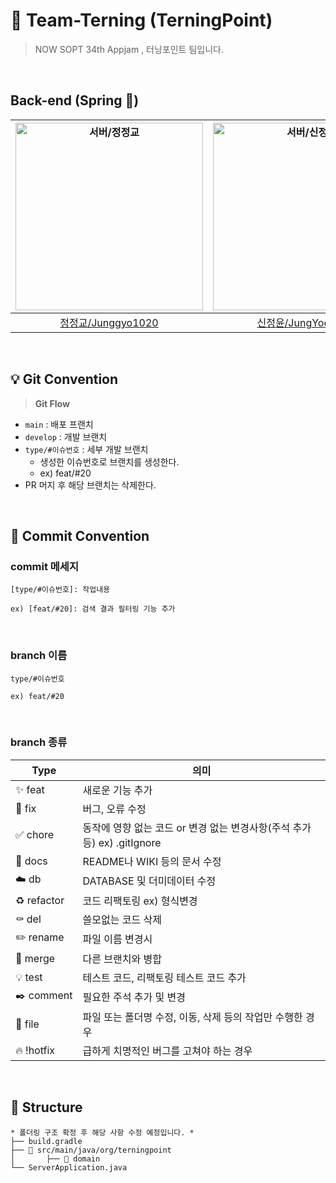 # 💙 Team-Terning (TerningPoint)

> NOW SOPT 34th Appjam , 터닝포인트 팀입니다.
<br/>


##  Back-end (Spring 🌱)
| <img src="https://avatars.githubusercontent.com/u/150939763?v=4" width=300px alt="서버/정정교"/>  | <img src="https://avatars.githubusercontent.com/u/63058347?v=4" width=300px alt="서버/신정윤"/>  | <img src="https://avatars.githubusercontent.com/u/89952042?v=4" width=300px alt="서버/권장순"/>
| :-----: | :-----: | :-----: |
| [정정교/Junggyo1020](https://github.com/junggyo1020) | [신정윤/JungYoonShin](https://github.com/JungYoonShin) | [권장순/jsoonworld](https://github.com/jsoonworld) |

<br/>

## 💡 Git Convention
> **Git Flow**
> 
- `main` : 배포 프랜치
- `develop` : 개발 브랜치
- `type/#이슈번호` : 세부 개발 브랜치
    - 생성한 이슈번호로 브랜치를 생성한다.
    - ex) feat/#20
- PR 머지 후 해당 브랜치는 삭제한다.
<br/>

## 📌 Commit Convention
### commit 메세지
```text
[type/#이슈번호]: 작업내용

ex) [feat/#20]: 검색 결과 필터링 기능 추가
```
<br/>

### branch 이름
```text
type/#이슈번호

ex) feat/#20
```
<br/>

### branch 종류
| Type | 의미 |
| --- | --- |
| ✨ feat | 새로운 기능 추가 |
| 🔨 fix | 버그, 오류 수정 |
| ✅ chore | 동작에 영향 없는 코드 or 변경 없는 변경사항(주석 추가 등)  ex) .gitIgnore |
| 📝 docs  | README나 WIKI 등의 문서 수정 |
| ☁️ db | DATABASE 및 더미데이터 수정 |
| ♻️ refactor | 코드 리팩토링 ex) 형식변경 |
| ⚰️ del | 쓸모없는 코드 삭제 |
| ✏️ rename | 파일 이름 변경시 |
| 🔀 merge | 다른 브랜치와 병합 |
| 💡 test | 테스트 코드, 리팩토링 테스트 코드 추가  |
| ✒️ comment | 필요한 주석 추가 및 변경 |
| 📂 file | 파일 또는 폴더명 수정, 이동, 삭제 등의 작업만 수행한 경우 |
| 🔥 !hotfix | 급하게 치명적인 버그를 고쳐야 하는 경우 |

<br/>

## 📂 Structure
```text
* 폴더링 구조 확정 후 해당 사항 수정 예정입니다. *
├── build.gradle
├── 📂 src/main/java/org/terningpoint
│       ├── 📂 domain
└── ServerApplication.java
```
